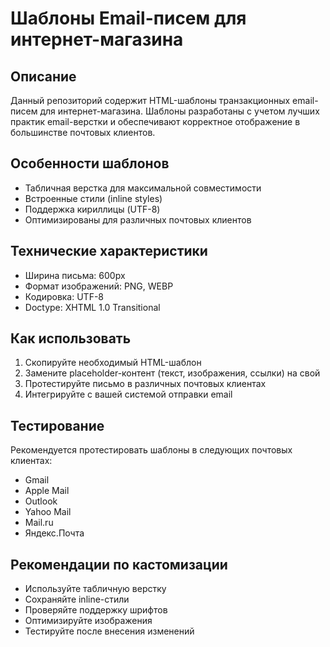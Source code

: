 # Шаблоны Email-писем для интернет-магазина

## Описание
Данный репозиторий содержит HTML-шаблоны транзакционных email-писем для интернет-магазина. Шаблоны разработаны с учетом лучших практик email-верстки и обеспечивают корректное отображение в большинстве почтовых клиентов.

## Особенности шаблонов
- Табличная верстка для максимальной совместимости
- Встроенные стили (inline styles)
- Поддержка кириллицы (UTF-8)
- Оптимизированы для различных почтовых клиентов

## Технические характеристики
- Ширина письма: 600px
- Формат изображений: PNG, WEBP
- Кодировка: UTF-8
- Doctype: XHTML 1.0 Transitional

## Как использовать
1. Скопируйте необходимый HTML-шаблон
2. Замените placeholder-контент (текст, изображения, ссылки) на свой
3. Протестируйте письмо в различных почтовых клиентах
4. Интегрируйте с вашей системой отправки email

## Тестирование
Рекомендуется протестировать шаблоны в следующих почтовых клиентах:
- Gmail
- Apple Mail
- Outlook
- Yahoo Mail
- Mail.ru
- Яндекс.Почта

## Рекомендации по кастомизации
- Используйте табличную верстку
- Сохраняйте inline-стили
- Проверяйте поддержку шрифтов
- Оптимизируйте изображения
- Тестируйте после внесения изменений
